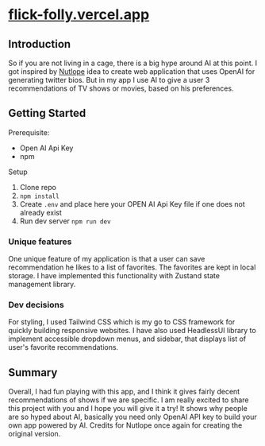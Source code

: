 # [flick-folly.vercel.app](https://www.flick-folly.vercel.app/)

## Introduction

So if you are not living in a cage, there is a big hype around AI at this point. I got inspired by [Nutlope](https://github.com/Nutlope/twitterbio) idea to create web application that uses OpenAI for generating twitter bios. But in my app I use AI to give a user 3 recommendations of TV shows or movies, based on his preferences.


## Getting Started

Prerequisite:

- Open AI Api Key
- npm

Setup

1. Clone repo
1. `npm install`
1. Create `.env` and place here your OPEN AI Api Key file if one does not already exist
1. Run dev server `npm run dev`


### Unique features

One unique feature of my application is that a user can save recommendation he likes to a list of favorites. The favorites are kept in local storage. I have implemented this functionality with Zustand state management library.

### Dev decisions

For styling, I used Tailwind CSS which is my go to CSS framework for quickly building responsive websites. I have also used HeadlessUI library to implement accessible dropdown menus, and sidebar, that displays list of user's favorite recommendations.

## Summary

Overall, I had fun playing with this app, and I think it gives fairly decent recommendations of shows if we are specific. I am really excited to share this project with you and I hope you will give it a try! It shows why people are so hyped about AI, basically you need only OpenAI API key to build your own app powered by AI. Credits for Nutlope once again for creating the original version.
